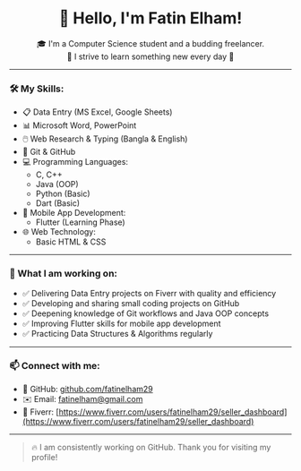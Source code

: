 <h1 align="center">👋 Hello, I'm Fatin Elham!</h1>

<p align="center">
🎓 I'm a Computer Science student and a budding freelancer.<br>
🧠 I strive to learn something new every day 💪
</p>

---

### 🛠️ My Skills:

- 📋 Data Entry (MS Excel, Google Sheets)  
- 📊 Microsoft Word, PowerPoint  
- 🖱️ Web Research & Typing (Bangla & English)  
- 🧰 Git & GitHub  
- 💻 Programming Languages:  
  - C, C++  
  - Java (OOP)  
  - Python (Basic)  
  - Dart (Basic)  
- 📱 Mobile App Development:  
  - Flutter (Learning Phase)  
- 🌐 Web Technology:  
  - Basic HTML & CSS  

---

### 🚀 What I am working on:
- ✅ Delivering Data Entry projects on Fiverr with quality and efficiency  
- ✅ Developing and sharing small coding projects on GitHub  
- ✅ Deepening knowledge of Git workflows and Java OOP concepts  
- ✅ Improving Flutter skills for mobile app development  
- ✅ Practicing Data Structures & Algorithms regularly    

---

### 📫 Connect with me:

- 🧰 GitHub: [github.com/fatinelham29](https://github.com/fatinelham29)  
- ✉️ Email: fatinelham@gmail.com  
- 🎯 Fiverr: [https://www.fiverr.com/users/fatinelham29/seller_dashboard](https://www.fiverr.com/users/fatinelham29/seller_dashboard)  

---

> 🔥 I am consistently working on GitHub. Thank you for visiting my profile!

